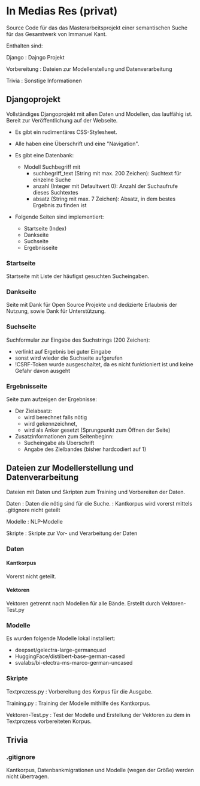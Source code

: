 # In Medias Res (privat)
Source Code für das das Masterarbeitsprojekt einer semantischen Suche für das Gesamtwerk von Immanuel Kant.

Enthalten sind:

Django
: Dajngo Projekt

Vorbereitung
: Dateien zur Modellerstellung und Datenverarbeitung

Trivia
: Sonstige Informationen

## Djangoprojekt

Vollständiges Djangoprojekt mit allen Daten und Modellen, das lauffähig ist. Bereit zur Veröffentlichung auf der Webseite. 
- Es gibt ein rudimentäres CSS-Stylesheet.
- Alle haben eine Überschrift und eine "Navigation". 

- Es gibt eine Datenbank:
    - Modell Suchbegriff mit
        - suchbegriff_text (String mit max. 200 Zeichen): Suchtext für einzelne Suche
        - anzahl (Integer mit Defaultwert 0): Anzahl der Suchaufrufe dieses Suchtextes
        - absatz (String mit max. 7 Zeichen): Absatz, in dem bestes Ergebnis zu finden ist

- Folgende Seiten sind implementiert:
    - Startseite (Index)
    - Dankseite
    - Suchseite
    - Ergebnisseite

### Startseite

Startseite mit Liste der häufigst gesuchten Sucheingaben.

### Dankseite

Seite mit Dank für Open Source Projekte und dedizierte Erlaubnis der Nutzung, sowie Dank für Unterstützung.

### Suchseite

Suchformular zur Eingabe des Suchstrings (200 Zeichen):
- verlinkt auf Ergebnis bei guter Eingabe
- sonst wird wieder die Suchseite aufgerufen
- !CSRF-Token wurde ausgeschaltet, da es nicht funktioniert ist und keine Gefahr davon ausgeht

### Ergebnisseite

Seite zum aufzeigen der Ergebnisse:
- Der Zielabsatz:
    - wird berechnet falls nötig
    - wird gekennzeichnet, 
    - wird als Anker gesetzt (Sprungpunkt zum Öffnen der Seite)
- Zusatzinformationen zum Seitenbeginn:
    - Sucheingabe als Überschrift
    - Angabe des Zielbandes (bisher hardcodiert auf 1)

## Dateien zur Modellerstellung und Datenverarbeitung

Dateien mit Daten und Skripten zum Training und Vorbereiten der Daten.

Daten
: Daten die nötig sind für die Suche.
: Kantkorpus wird vorerst mittels .gitignore nicht geteilt

Modelle
: NLP-Modelle

Skripte
: Skripte zur Vor- und Verarbeitung der Daten


### Daten

#### Kantkorpus

Vorerst nicht geteilt.

#### Vektoren

Vektoren getrennt nach Modellen für alle Bände. Erstellt durch Vektoren-Test.py

### Modelle

Es wurden folgende Modelle lokal installiert:
- deepset/gelectra-large-germanquad
- HuggingFace/distilbert-base-german-cased
- svalabs/bi-electra-ms-marco-german-uncased

### Skripte

Textprozess.py
: Vorbereitung des Korpus für die Ausgabe.

Training.py
: Training der Modelle mithilfe des Kantkorpus.

Vektoren-Test.py
: Test der Modelle und Erstellung der Vektoren zu dem in Textprozess vorbereiteten Korpus.

## Trivia

### .gitignore

Kantkorpus, Datenbankmigrationen und Modelle (wegen der Größe) werden nicht übertragen.
